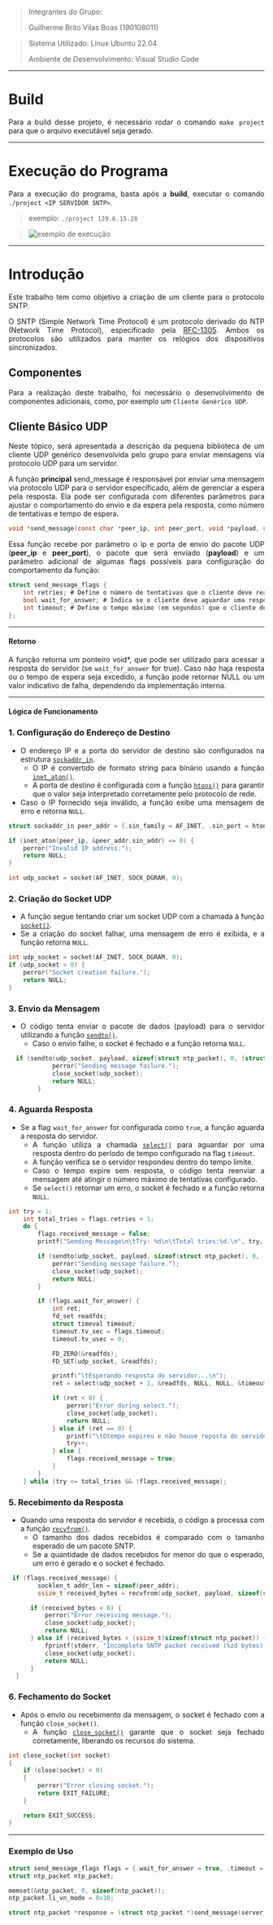 <style>body {text-align: justify}</style>

> Integrantes do Grupo: 
>
> Guilherme Brito Vilas Boas (190108011)

> Sistema Utilizado: Linux Ubuntu 22.04
> 
> Ambiente de Desenvolvimento: Visual Studio Code

---

# Build

Para a build desse projeto, é necessário rodar o comando `make project` para que o arquivo executável seja gerado.

---

# Execução do Programa

Para a execução do programa, basta após a **build**, executar o comando `./project <IP SERVIDOR SNTP>`.

> exemplo: `./project 129.6.15.28`

> ![exemplo de execução](example.png)

---

# Introdução

Este trabalho tem como objetivo a criação de um cliente para o protocolo SNTP.

O SNTP (Simple Network Time Protocol) é um protocolo derivado do NTP (Network Time Protocol), especificado pela [RFC-1305](https://www.ntp.org/reflib/rfc/rfc1305/rfc1305b.pdf). Ambos os protocolos são utilizados para manter os relógios dos dispositivos sincronizados.

## Componentes

Para a realização deste trabalho, foi necessário o desenvolvimento de componentes adicionais, como, por exemplo um `Cliente Genérico UDP`.

## Cliente Básico UDP 

Neste tópico, será apresentada a descrição da pequena biblioteca de um cliente UDP genérico desenvolvida pelo grupo para enviar mensagens via protocolo UDP para um servidor. 

A função **principal** send_message é responsável por enviar uma mensagem via protocolo UDP para o servidor especificado, além de gerenciar a espera pela resposta. Ela pode ser configurada com diferentes parâmetros para ajustar o comportamento do envio e da espera pela resposta, como número de tentativas e tempo de espera.

```c
void *send_message(const char *peer_ip, int peer_port, void *payload, struct send_message_flags flags);
```

Essa função recebe por parâmetro o ip e porta de envio do pacote UDP (**peer_ip** e **peer_port**), o pacote que será enviado (**payload**) e um parâmetro adicional de algumas flags possíveis para configuração do comportamento da função:

```c
struct send_message_flags {
    int retries; # Define o número de tentativas que o cliente deve realizar caso o envio da mensagem ou o recebimento da resposta falhe. O valor padrão é 2 (1 + 1 tentativa), conforme especificado no relatório do Trabalho.
    bool wait_for_answer; # Indica se o cliente deve aguardar uma resposta após enviar o pacote UDP. Para o cenário deste trabalho, este valor deve ser configurado como true, uma vez que o cliente SNTP espera receber uma resposta do servidor contendo informações sobre o tempo.
    int timeout; # Define o tempo máximo (em segundos) que o cliente deve aguardar pela resposta do servidor antes de abortar a operação. O valor padrão é configurado para 20 segundos, conforme especificado no relatório do Trabalho.
};
```

---

#### Retorno

A função retorna um ponteiro void*, que pode ser utilizado para acessar a resposta do servidor (se `wait_for_answer` for true). Caso não haja resposta ou o tempo de espera seja excedido, a função pode retornar NULL ou um valor indicativo de falha, dependendo da implementação interna.

---

#### Lógica de Funcionamento


### 1. **Configuração do Endereço de Destino**

- O endereço IP e a porta do servidor de destino são configurados na estrutura [`sockaddr_in`](https://www.gta.ufrj.br/ensino/eel878/sockets/sockaddr_inman.html).
  - O IP é convertido de formato string para binário usando a função [`inet_aton()`](https://www.gta.ufrj.br/ensino/eel878/sockets/inet_ntoaman.html).
  - A porta de destino é configurada com a função [`htons()`](https://www.gta.ufrj.br/ensino/eel878/sockets/htonsman.html) para garantir que o valor seja interpretado corretamente pelo protocolo de rede.
- Caso o IP fornecido seja inválido, a função exibe uma mensagem de erro e retorna `NULL`.

```c
struct sockaddr_in peer_addr = {.sin_family = AF_INET, .sin_port = htons(peer_port)};

if (inet_aton(peer_ip, &peer_addr.sin_addr) <= 0) {
    perror("Invalid IP address.");
    return NULL;
}

int udp_socket = socket(AF_INET, SOCK_DGRAM, 0);
```

### 2. **Criação do Socket UDP**
- A função segue tentando criar um socket UDP com a chamada à função [`socket()`](https://man7.org/linux/man-pages/man2/socket.2.html). 
- Se a criação do socket falhar, uma mensagem de erro é exibida, e a função retorna `NULL`.

```c
int udp_socket = socket(AF_INET, SOCK_DGRAM, 0);
if (udp_socket < 0) {
    perror("Socket creation failure.");
    return NULL;
}
```

### 3. **Envio da Mensagem**
- O código tenta enviar o pacote de dados (payload) para o servidor utilizando a função [`sendto()`](https://pubs.opengroup.org/onlinepubs/009604499/functions/sendto.html).
  - Caso o envio falhe, o socket é fechado e a função retorna `NULL`.

```c
  if (sendto(udp_socket, payload, sizeof(struct ntp_packet), 0, (struct sockaddr *)&peer_addr, sizeof(peer_addr)) < 0) {
            perror("Sending message failure.");
            close_socket(udp_socket);
            return NULL;
        }
```

### 4. **Aguarda Resposta**
- Se a flag `wait_for_answer` for configurada como `true`, a função aguarda a resposta do servidor.
  - A função utiliza a chamada [`select()`](https://man7.org/linux/man-pages/man2/select.2.html) para aguardar por uma resposta dentro do período de tempo configurado na flag `timeout`.
  - A função verifica se o servidor respondeu dentro do tempo limite.
  - Caso o tempo expire sem resposta, o código tenta reenviar a mensagem até atingir o número máximo de tentativas configurado.
  - Se `select()` retornar um erro, o socket é fechado e a função retorna `NULL`.

```c
int try = 1;
    int total_tries = flags.retries + 1;
    do {
        flags.received_message = false;
        printf("Sending Message\n\tTry: %d\n\tTotal tries:%d.\n", try, total_tries);

        if (sendto(udp_socket, payload, sizeof(struct ntp_packet), 0, (struct sockaddr *)&peer_addr, sizeof(peer_addr)) < 0) {
            perror("Sending message failure.");
            close_socket(udp_socket);
            return NULL;
        }

        if (flags.wait_for_answer) {
            int ret;
            fd_set readfds;
            struct timeval timeout;
            timeout.tv_sec = flags.timeout;
            timeout.tv_usec = 0;

            FD_ZERO(&readfds);
            FD_SET(udp_socket, &readfds);

            printf("\tEsperando resposta do servidor...\n");
            ret = select(udp_socket + 1, &readfds, NULL, NULL, &timeout);

            if (ret < 0) {
                perror("Error during select.");
                close_socket(udp_socket);
                return NULL;
            } else if (ret == 0) {
                printf("\tOtempo expirou e não houve reposta do servidor.\n");
                try++;
            } else {
                flags.received_message = true;
            }
        }
    } while (try <= total_tries && !flags.received_message);
```

### 5. **Recebimento da Resposta**
- Quando uma resposta do servidor é recebida, o código a processa com a função [`recvfrom()`](https://www.gta.ufrj.br/ensino/eel878/sockets/recvman.html).
  - O tamanho dos dados recebidos é comparado com o tamanho esperado de um pacote SNTP.
  - Se a quantidade de dados recebidos for menor do que o esperado, um erro é gerado e o socket é fechado.

```c
 if (flags.received_message) {
        socklen_t addr_len = sizeof(peer_addr);
        ssize_t received_bytes = recvfrom(udp_socket, payload, sizeof(struct ntp_packet), 0, (struct sockaddr *)&peer_addr, &addr_len);

      if (received_bytes < 0) {
          perror("Error receiving message.");
          close_socket(udp_socket);
          return NULL;
      } else if (received_bytes < (ssize_t)sizeof(struct ntp_packet)) {
          fprintf(stderr, "Incomplete SNTP packet received (%zd bytes).\n", received_bytes);
          close_socket(udp_socket);
          return NULL;
      }
  }
```

### 6. **Fechamento do Socket**
- Após o envio ou recebimento da mensagem, o socket é fechado com a função `close_socket()`.
  - A função [`close_socket()`](https://man7.org/linux/man-pages/man2/close.2.html) garante que o socket seja fechado corretamente, liberando os recursos do sistema.

```c
int close_socket(int socket)
{
    if (close(socket) < 0)
    {
        perror("Error closing socket.");
        return EXIT_FAILURE;
    }

    return EXIT_SUCCESS;
}
```

---

### Exemplo de Uso

```c
struct send_message_flags flags = {.wait_for_answer = true, .timeout = 20, .retries = 1};
struct ntp_packet ntp_packet;

memset(&ntp_packet, 0, sizeof(ntp_packet));
ntp_packet.li_vn_mode = 0x1B;

struct ntp_packet *response = (struct ntp_packet *)send_message(server_ip, 123, (void *)&ntp_packet, flags);

```
